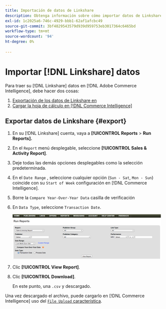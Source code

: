 ```yaml
---
title: Importación de datos de Linkshare
description: Obtenga información sobre cómo importar datos de Linkshare en [!DNL Commerce Intelligence].
exl-id: 1c2025a6-746c-4929-bbb1-62af1afcbc49
source-git-commit: 3bf4829543579d939d959753eb3017364c6465bd
workflow-type: tm+mt
source-wordcount: '94'
ht-degree: 0%

---
```


# Importar [!DNL Linkshare] datos

Para traer su [!DNL Linkshare] datos en [!DNL Adobe Commerce Intelligence], debe hacer dos cosas:

1. [Exportación de los datos de Linkshare en ](#export)
1. [Cargar la hoja de cálculo en [!DNL Commerce Intelligence]](../connecting-data/using-file-uploader.md)

## Exportar datos de Linkshare {#export}

1. En su [!DNL Linkshare] cuenta, vaya a **[!UICONTROL Reports** > **Run Reports].**

1. En el `Report` menú desplegable, seleccione **[!UICONTROL Sales & Activity Report]**.

1. Deje todas las demás opciones desplegables como la selección predeterminada.

1. En el `Date Range` , seleccione cualquier opción (`Sun - Sat`, `Mon - Sun`) coincide con su `Start of Week` configuración en [!DNL Commerce Intelligence].

1. Borre la `Compare Year-Over-Year Data` casilla de verificación

1. En `Data Type`, seleccione `Transaction Date`.

   ![import\_linkshare\_data.png](../../../assets/importing_linkshare_data.png)

1. Clic **[!UICONTROL View Report]**.

1. Clic **[!UICONTROL Download]**.

   En este punto, una `.csv` y descargado.

Una vez descargado el archivo, puede cargarlo en [!DNL Commerce Intelligence] uso del [`File Upload` característica](../connecting-data/using-file-uploader.md).
